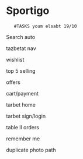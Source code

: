 # Sportigo
       #TASKS youm elsabt 19/10
Search auto

tazbetat nav

wishlist

top 5 selling

offers

cart/payment

tarbet home

tarbet sign/login

table ll orders

remember me

duplicate photo path
